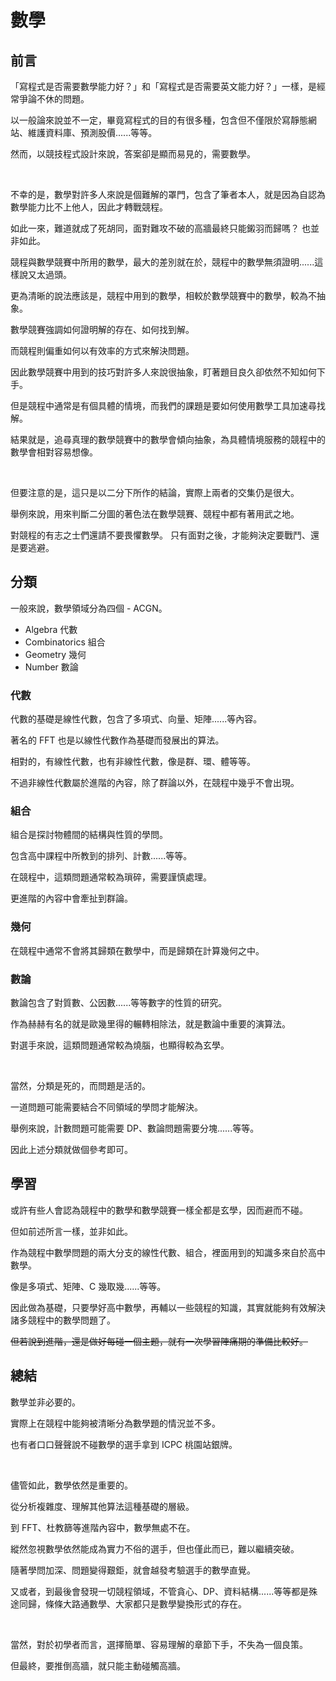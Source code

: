 # 數學

## 前言

「寫程式是否需要數學能力好？」和「寫程式是否需要英文能力好？」一樣，是經常爭論不休的問題。

以一般論來說並不一定，畢竟寫程式的目的有很多種，包含但不僅限於寫靜態網站、維護資料庫、預測股價......等等。

然而，以競技程式設計來說，答案卻是顯而易見的，需要數學。

<br>

不幸的是，數學對許多人來說是個難解的罩門，包含了筆者本人，就是因為自認為數學能力比不上他人，因此才轉戰競程。

如此一來，難道就成了死胡同，面對難攻不破的高牆最終只能鎩羽而歸嗎？
也並非如此。

競程與數學競賽中所用的數學，最大的差別就在於，競程中的數學無須證明......這樣說又太過頭。

更為清晰的說法應該是，競程中用到的數學，相較於數學競賽中的數學，較為不抽象。

數學競賽強調如何證明解的存在、如何找到解。

而競程則偏重如何以有效率的方式來解決問題。

因此數學競賽中用到的技巧對許多人來說很抽象，盯著題目良久卻依然不知如何下手。

但是競程中通常是有個具體的情境，而我們的課題是要如何使用數學工具加速尋找解。

結果就是，追尋真理的數學競賽中的數學會傾向抽象，為具體情境服務的競程中的數學會相對容易想像。

<br>

但要注意的是，這只是以二分下所作的結論，實際上兩者的交集仍是很大。

舉例來說，用來判斷二分圖的著色法在數學競賽、競程中都有著用武之地。

對競程的有志之士們還請不要畏懼數學。
只有面對之後，才能夠決定要戰鬥、還是要逃避。

## 分類

一般來說，數學領域分為四個 - ACGN。

* Algebra 代數
* Combinatorics 組合
* Geometry 幾何
* Number 數論

### 代數

代數的基礎是線性代數，包含了多項式、向量、矩陣......等內容。

著名的 FFT 也是以線性代數作為基礎而發展出的算法。

相對的，有線性代數，也有非線性代數，像是群、環、體等等。

不過非線性代數屬於進階的內容，除了群論以外，在競程中幾乎不會出現。

### 組合

組合是探討物體間的結構與性質的學問。

包含高中課程中所教到的排列、計數......等等。

在競程中，這類問題通常較為瑣碎，需要謹慎處理。

更進階的內容中會牽扯到群論。

### 幾何

在競程中通常不會將其歸類在數學中，而是歸類在計算幾何之中。

### 數論

數論包含了對質數、公因數......等等數字的性質的研究。

作為赫赫有名的就是歐幾里得的輾轉相除法，就是數論中重要的演算法。

對選手來說，這類問題通常較為燒腦，也顯得較為玄學。

<br>

當然，分類是死的，而問題是活的。

一道問題可能需要結合不同領域的學問才能解決。

舉例來說，計數問題可能需要 DP、數論問題需要分塊......等等。

因此上述分類就做個參考即可。

## 學習

或許有些人會認為競程中的數學和數學競賽一樣全都是玄學，因而避而不碰。

但如前述所言一樣，並非如此。

作為競程中數學問題的兩大分支的線性代數、組合，裡面用到的知識多來自於高中數學。

像是多項式、矩陣、C 幾取幾......等等。

因此做為基礎，只要學好高中數學，再輔以一些競程的知識，其實就能夠有效解決諸多競程中的數學問題了。

~~但若說到進階，還是做好每碰一個主題，就有一次學習陣痛期的準備比較好。~~

## 總結

數學並非必要的。

實際上在競程中能夠被清晰分為數學題的情況並不多。

也有者口口聲聲說不碰數學的選手拿到 ICPC 桃園站銀牌。

<br>

儘管如此，數學依然是重要的。

從分析複雜度、理解其他算法這種基礎的層級。

到 FFT、杜教篩等進階內容中，數學無處不在。

縱然忽視數學依然能成為實力不俗的選手，但也僅此而已，難以繼續突破。

隨著學問加深、問題變得艱鉅，就會越發考驗選手的數學直覺。

又或者，到最後會發現一切競程領域，不管貪心、DP、資料結構......等等都是殊途同歸，條條大路通數學、大家都只是數學變換形式的存在。

<br>

當然，對於初學者而言，選擇簡單、容易理解的章節下手，不失為一個良策。

但最終，要推倒高牆，就只能主動碰觸高牆。
